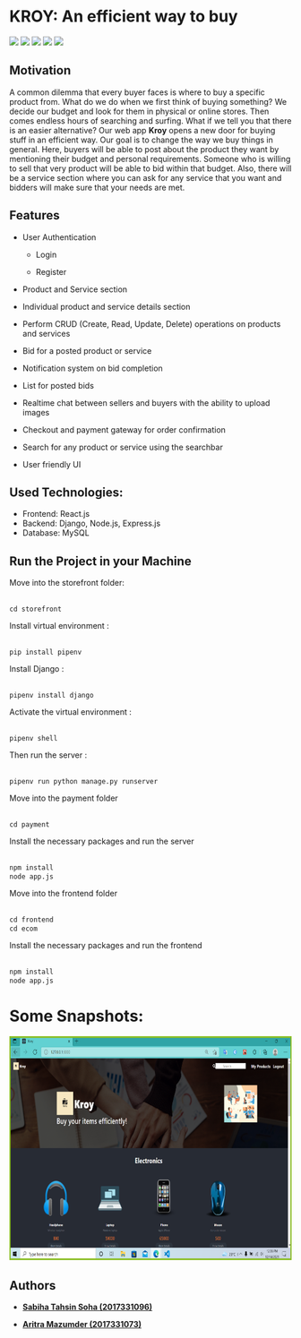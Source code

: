 
#  KROY: An efficient way to buy

<p align=center>

 <img src="https://camo.githubusercontent.com/4e4a3b5c3e9c00501ec866e2f2466c5a6032f838aca5f2cf3b14450e39e8a2f0/68747470733a2f2f696d672e736869656c64732e696f2f62616467652f72656163742532302d2532333230323332612e7376673f267374796c653d666f722d7468652d6261646765266c6f676f3d7265616374266c6f676f436f6c6f723d253233363144414642"> <img src="https://img.shields.io/badge/django-%23092E20.svg?style=for-the-badge&logo=django&logoColor=white"> <img src="https://img.shields.io/badge/mysql-%2300f.svg?style=for-the-badge&logo=mysql&logoColor=white"> <img src="https://img.shields.io/badge/node.js-6DA55F?style=for-the-badge&logo=node.js&logoColor=white"> <img src="https://img.shields.io/badge/express.js-%23404d59.svg?style=for-the-badge&logo=express&logoColor=%2361DAFB">
</p>

##  Motivation

A common dilemma that every buyer faces is where to buy a specific product from. What do we do when we first think of buying something? We decide our budget and look for them in physical or online stores. Then comes endless hours of searching and surfing. What if we tell you that there is an easier alternative? Our web app <b>Kroy</b> opens a new door for buying stuff in an efficient way. Our goal is to change the way we buy things in general. Here, buyers will be able to post about the product they want by mentioning their budget and personal requirements. Someone who is willing to sell that very product will be able to bid within that budget. 
Also, there will be a service section where you can ask for any service that you want and bidders will make sure that your needs are met.




##  Features


* User Authentication

	* Login 

	* Register

* Product and Service section 
* Individual product and service details section
* Perform CRUD (Create, Read, Update, Delete) operations on products and services
* Bid for a posted product or service
* Notification system on bid completion

* List for posted bids
* Realtime chat between sellers and buyers with the ability to upload images

* Checkout and payment gateway for order confirmation

* Search for any product or service using the searchbar
* User friendly UI

##  Used Technologies:

<ul>

<li>Frontend: React.js </li>
<li>Backend: Django, Node.js, Express.js</li>
<li>Database: MySQL</li>


</ul>


##  Run the Project in your Machine

Move into the storefront folder:

```

cd storefront

```
Install virtual environment :

```

pip install pipenv

```

Install Django :

```

pipenv install django

```

Activate the virtual environment :

```

pipenv shell

```


Then run the server :

```

pipenv run python manage.py runserver

```

Move into the payment folder

```

cd payment

```
Install the necessary packages and run the server

```

npm install
node app.js

```

Move into the frontend folder

```

cd frontend
cd ecom

```
Install the necessary packages and run the frontend

```

npm install
node app.js

```




#  Some Snapshots:

<p align="center" >

<img src="staticFiles/Homepage1.png" height = "400"/> </p>


##  Authors

- <b>[Sabiha Tahsin Soha (2017331096)](https://github.com/tahsinsoha)</b>

- <b>[Aritra Mazumder (2017331073)](https://github.com/Aritra741)</b>
